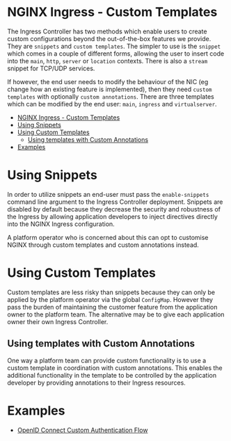 # NGINX Ingress - Custom Templates

The Ingress Controller has two methods which enable users to create custom configurations beyond the out-of-the-box features we provide. They are `snippets` and `custom templates`. The simpler to use is the `snippet` which comes in a couple of different forms, allowing the user to insert code into the `main`, `http`, `server` or `location` contexts. There is also a `stream` snippet for TCP/UDP services. 

If however, the end user needs to modify the behaviour of the NIC (eg change how an existing feature is implemented), then they need `custom templates` with optionally `custom annotations`. There are three templates which can be modified by the end user: `main`, `ingress` and `virtualserver`.

- [NGINX Ingress - Custom Templates](#nginx-ingress---custom-templates)
- [Using Snippets](#using-snippets)
- [Using Custom Templates](#using-custom-templates)
  - [Using templates with Custom Annotations](#using-templates-with-custom-annotations)
- [Examples](#examples)


# Using Snippets

In order to utilize snippets an end-user must pass the `enable-snippets` command line argument to the Ingress Controller deployment. Snippets are disabled by default because they decrease the security and robustness of the Ingress by allowing application developers to inject directives directly into the NGINX Ingress configuration.

A platform operator who is concerned about this can opt to customise NGINX through custom templates and custom annotations instead.

#  Using Custom Templates

Custom templates are less risky than snippets because they can only be applied by the platform operator via the global `ConfigMap`. However they pass the burden of maintaining the customer feature from the application owner to the platform team. The alternative may be to give each application owner their own Ingress Controller.

## Using templates with Custom Annotations

One way a platform team can provide custom functionality is to use a custom template in coordination with custom annotations. This enables the additional functionality in the template to be controlled by the application developer by providing annotations to their Ingress resources.

# Examples

* [OpenID Connect Custom Authentication Flow](custom-oidc-flow/)


